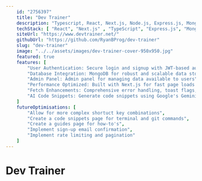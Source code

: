 ```yaml
---
    id: "2756397"
    title: "Dev Trainer"
    description: "Typescript, React, Next.js, Node.js, Express.js, MongoDB, Tailwind - An application for developers to master keyboard shortcuts through personalized lists. Features include custom shortcut organization, and an admin panel for content management."
    techStack: [ "React", "Next.js" , "TypeScript", "Express.js", "MongoDB", "Tailwind", "Node.js", "Gemini" ]
    siteUrl: "https://www.devtrainer.net/"
    githubUrl: "https://github.com/RyanBProg/dev-trainer"
    slug: "dev-trainer"
    image: "../../assets/images/dev-trainer-cover-950x950.jpg"
    featured: true
    features: [
        "User Authentication: Secure login and signup with JWT-based authentication",
        "Database Integration: MongoDB for robust and scalable data storage",
        "Admin Panel: Admin panel for managing data available to users",
        "Performance Optimized: Built with Next.js for fast page loads and static site generation",
        "Fetch Enhancements: Comprehensive error handling, toast flags, redirects for invalid tokens, and caching",
        "AI Code Snippets: Generate code snippets using Google's Gemini"
    ]
    futureOptimisations: [
        "Allow for more complex shortuct key combinations",
        "Create a code snippets page for terminal and git commands",
        "Create a guides page for how-to's",
        "Implement sign-up email confirmation",
        "Implement rate limiting and pagination"
    ]
---
```


# Dev Trainer
